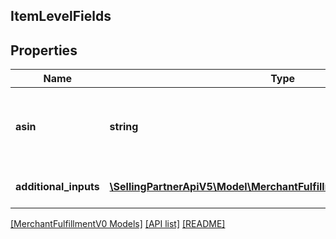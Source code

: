 ## ItemLevelFields

## Properties

Name | Type | Description | Notes
------------ | ------------- | ------------- | -------------
**asin** | **string** | The Amazon Standard Identification Number (ASIN) of the item. |
**additional_inputs** | [**\SellingPartnerApiV5\Model\MerchantFulfillmentV0\AdditionalInputs[]**](AdditionalInputs.md) | A list of additional inputs. |

[[MerchantFulfillmentV0 Models]](../) [[API list]](../../Api) [[README]](../../../README.md)

